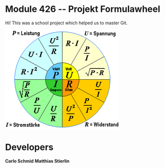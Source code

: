 # Module 426 -- Projekt Formulawheel

Hi!
This was a school project which helped us to master Git.

![Formulawheel](https://github.com/MatthiasStierlin/Formelrad/blob/master/src/application/formulawheelElectronic.gif)


# Developers

 **Carlo Schmid**
 **Matthias Stierlin**